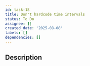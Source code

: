 ```yaml
---
id: task-18
title: Don't hardcode time intervals
status: To Do
assignee: []
created_date: '2025-08-08'
labels: []
dependencies: []
---
```


## Description
